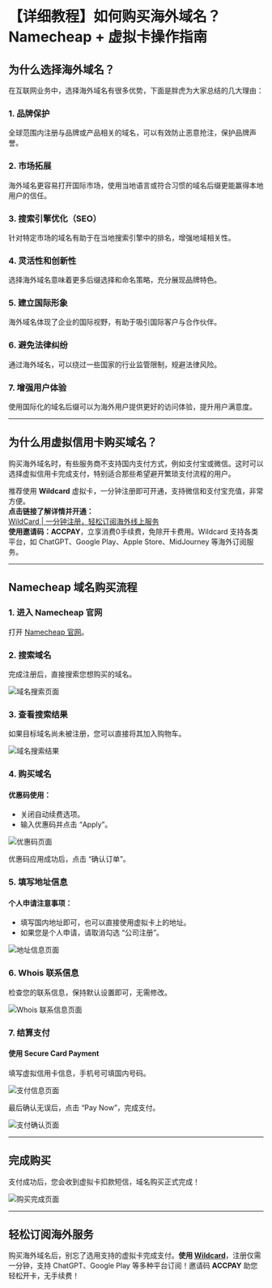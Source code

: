 # 【详细教程】如何购买海外域名？Namecheap + 虚拟卡操作指南

## 为什么选择海外域名？

在互联网业务中，选择海外域名有很多优势，下面是胖虎为大家总结的几大理由：

### 1. 品牌保护
全球范围内注册与品牌或产品相关的域名，可以有效防止恶意抢注，保护品牌声誉。

### 2. 市场拓展
海外域名更容易打开国际市场，使用当地语言或符合习惯的域名后缀更能赢得本地用户的信任。

### 3. 搜索引擎优化（SEO）
针对特定市场的域名有助于在当地搜索引擎中的排名，增强地域相关性。

### 4. 灵活性和创新性
选择海外域名意味着更多后缀选择和命名策略，充分展现品牌特色。

### 5. 建立国际形象
海外域名体现了企业的国际视野，有助于吸引国际客户与合作伙伴。

### 6. 避免法律纠纷
通过海外域名，可以绕过一些国家的行业监管限制，规避法律风险。

### 7. 增强用户体验
使用国际化的域名后缀可以为海外用户提供更好的访问体验，提升用户满意度。

---

## 为什么用虚拟信用卡购买域名？

购买海外域名时，有些服务商不支持国内支付方式，例如支付宝或微信。这时可以选择虚拟信用卡完成支付，特别适合那些希望避开繁琐支付流程的用户。

推荐使用 **Wildcard** 虚拟卡，一分钟注册即可开通，支持微信和支付宝充值，非常方便。  
**点击链接了解详情并开通：**  
[WildCard | 一分钟注册，轻松订阅海外线上服务](https://bit.ly/bewildcard)  
**使用邀请码：ACCPAY**，立享消费0手续费，免除开卡费用。Wildcard 支持各类平台，如 ChatGPT、Google Play、Apple Store、MidJourney 等海外订阅服务。

---

## Namecheap 域名购买流程

### 1. 进入 Namecheap 官网
打开 [Namecheap 官网](https://www.namecheap.com/)。

### 2. 搜索域名
完成注册后，直接搜索您想购买的域名。

![域名搜索页面](https://jjdph.oss-cn-beijing.aliyuncs.com/namecheap1.png)

### 3. 查看搜索结果
如果目标域名尚未被注册，您可以直接将其加入购物车。

![域名搜索结果](https://jjdph.oss-cn-beijing.aliyuncs.com/namecheap2.png)

### 4. 购买域名
#### 优惠码使用：
- 关闭自动续费选项。
- 输入优惠码并点击 “Apply”。

![优惠码页面](https://jjdph.oss-cn-beijing.aliyuncs.com/namecheap3.png)

优惠码应用成功后，点击 “确认订单”。

### 5. 填写地址信息
#### 个人申请注意事项：
- 填写国内地址即可，也可以直接使用虚拟卡上的地址。
- 如果您是个人申请，请取消勾选 “公司注册”。

![地址信息页面](https://jjdph.oss-cn-beijing.aliyuncs.com/namecheap5.png)

### 6. Whois 联系信息
检查您的联系信息，保持默认设置即可，无需修改。

![Whois 联系信息页面](https://jjdph.oss-cn-beijing.aliyuncs.com/namecheap6.png)

### 7. 结算支付
#### 使用 Secure Card Payment
填写虚拟信用卡信息，手机号可填国内号码。

![支付信息页面](https://jjdph.oss-cn-beijing.aliyuncs.com/namecheap8.png)

最后确认无误后，点击 “Pay Now”，完成支付。

![支付确认页面](https://jjdph.oss-cn-beijing.aliyuncs.com/namecheap12.png)

---

## 完成购买

支付成功后，您会收到虚拟卡扣款短信，域名购买正式完成！

![购买完成页面](https://jjdph.oss-cn-beijing.aliyuncs.com/namecheap13.png)

---

## 轻松订阅海外服务

购买海外域名后，别忘了选用支持的虚拟卡完成支付。**使用 [Wildcard](https://bit.ly/bewildcard)**，注册仅需一分钟，支持 ChatGPT、Google Play 等多种平台订阅！邀请码 **ACCPAY** 助您轻松开卡，无手续费！


